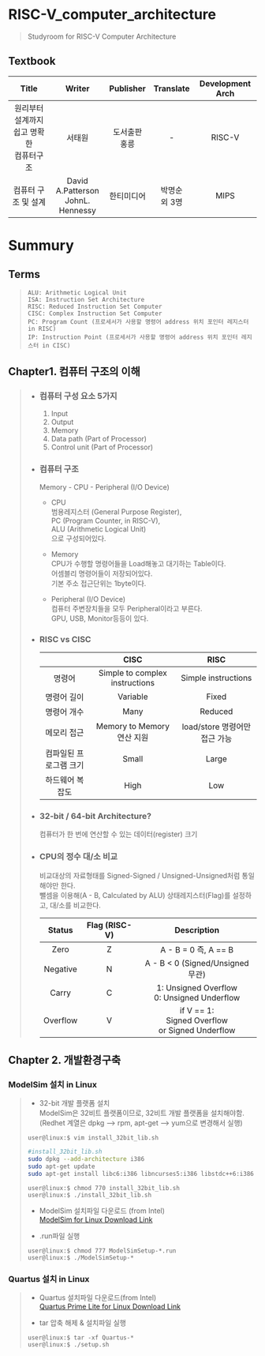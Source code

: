 # RISC-V_computer_architecture
> Studyroom for RISC-V Computer Architecture 

## Textbook     
|Title|Writer|Publisher|Translate|Development Arch|  
|:---:|:---:|:---:|:---:|:---:|    
|원리부터 설계까지 쉽고 명확한 <br> 컴퓨터구조|서태원|도서출판 <br>홍릉|-|RISC-V|  
|컴퓨터 구조 및 설계| David A.Patterson <br> JohnL. Hennessy|한티미디어| 박명순 <br> 외 3명|MIPS|  

# Summury

 ## Terms  
>     ALU: Arithmetic Logical Unit  
>     ISA: Instruction Set Architecture
>     RISC: Reduced Instruction Set Computer
>     CISC: Complex Instruction Set Computer
>     PC: Program Count (프로세서가 사용할 명령어 address 위치 포인터 레지스터 in RISC)
>     IP: Instruction Point (프로세서가 사용할 명령어 address 위치 포인터 레지스터 in CISC)
 ## Chapter1. 컴퓨터 구조의 이해
> + ### 컴퓨터 구성 요소 5가지  
>   1. Input  
>   2. Output  
>   3. Memory  
>   4. Data path (Part of Processor)  
>   5. Control unit (Part of Processor)  
> + ### 컴퓨터 구조
>    Memory - CPU - Peripheral (I/O Device)  
>    + CPU  
>      범용레지스터 (General Purpose Register),  
>      PC (Program Counter, in RISC-V),  
>      ALU (Arithmetic Logical Unit)  
>      으로 구성되어있다.
> 
>    + Memory  
>      CPU가 수행할 명령어들을 Load해놓고 대기하는 Table이다.  
>      어셈블리 명령어들이 저장되어있다.  
>      기본 주소 접근단위는 1byte이다.
>
>    + Peripheral (I/O Device)  
>      컴퓨터 주변장치들을 모두 Peripheral이라고 부른다.  
>      GPU, USB, Monitor등등이 있다.  
> + ### RISC vs CISC 
>   ||CISC|RISC|  
>   |:---:|:---:|:---:| 
>   |명령어| Simple to complex instructions| Simple instructions|  
>   |명령어 길이| Variable| Fixed |  
>   |명령어 개수| Many | Reduced|  
>   |메모리 접근| Memory to Memory 연산 지원| load/store 명령어만 접근 가능|  
>   |컴파일된 프로그램 크기| Small | Large |  
>   |하드웨어 복잡도| High | Low |  
>
> + ### 32-bit / 64-bit Architecture?
>    컴퓨터가 한 번에 연산할 수 있는 데이터(register) 크기
>
> + ### CPU의 정수 대/소 비교
>     비교대상의 자료형태를 Signed-Signed / Unsigned-Unsigned처럼 통일해야만 한다.  
>     뺄셈을 이용해(A - B, Calculated by ALU) 상태레지스터(Flag)를 설정하고, 대/소를 비교한다. 
>  
>   |Status|Flag (RISC-V)|Description|    
>   |:---:|:---:|:---:|  
>   |Zero| Z | A - B = 0 즉, A == B|  
>   |Negative| N | A - B < 0 (Signed/Unsigned 무관) |  
>   |Carry| C | 1: Unsigned Overflow<br> 0: Unsigned Underflow |  
>   |Overflow| V | if V == 1: <br>Signed Overflow<br> or Signed Underflow |  
> 

## Chapter 2. 개발환경구축
### ModelSim 설치 in Linux
>  + 32-bit 개발 플랫폼 설치  
>    ModelSim은 32비트 플랫폼이므로, 32비트 개발 플랫폼을 설치해야함.   
>    (Redhet 계열은 dpkg --> rpm, apt-get --> yum으로 변경해서 실행)  
> ```console
> user@linux:$ vim install_32bit_lib.sh
> ```
> ```bash
> #install_32bit_lib.sh
> sudo dpkg --add-architecture i386
> sudo apt-get update
> sudo apt-get install libc6:i386 libncurses5:i386 libstdc++6:i386 lib32ncurses6 libxft2 libxft2:i386 libxext6 libxext6:i386 
> ```
> ```console
> user@linux:$ chmod 770 install_32bit_lib.sh
> user@linux:$ ./install_32bit_lib.sh
> ```
>   + ModelSim 설치파일 다운로드 (from Intel)  
>   [ModelSim for Linux Download Link](https://www.intel.com/content/www/us/en/software-kit/750637/modelsim-intel-fpgas-standard-edition-software-version-20-1.html)
>   
>   + .run파일 실행
> ```console
> user@linux:$ chmod 777 ModelSimSetup-*.run
> user@linux:$ ./ModelSimSetup-*
> ```
### Quartus 설치 in Linux
>  + Quartus 설치파일 다운로드(from Intel)  
>  [Quartus Prime Lite for Linux Download Link](https://www.intel.com/content/www/us/en/software-kit/736571/intel-quartus-prime-lite-edition-design-software-version-21-1-1-for-linux.html)
>
>  + tar 압축 해제 & 설치파일 실행
> ```console
> user@linux:$ tar -xf Quartus-*
> user@linux:$ ./setup.sh
> ```
